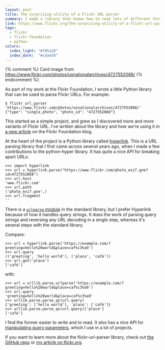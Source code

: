 ```yaml
---
layout: post
title: The surprising utility of a Flickr URL parser
summary: I made a library that knows how to read lots of different forms of Flickr.com URL, and I used `hyperlink` to do it.
link: https://www.flickr.org/the-surprising-utility-of-a-flickr-url-parser/
tags:
  - flickr
  - flickr-foundation
  - python
colors:
  index_light: "#785a28"
  index_dark:  "#cdae58"
---
```

{% comment %}
  Card image from https://www.flickr.com/photos/usnationalarchives/4727552068/
{% endcomment %}

As part of my work at the Flickr Foundation, I wrote a little Python library that can be used to parse Flickr URLs.
For example:

```console
$ flickr_url_parser 'https://www.flickr.com/photos/usnationalarchives/4727552068/'
{"type": "single_photo", "photo_id": "4727552068"}
```

This started as a simple project, and grew as I discovered more and more variants of Flickr URL.
I've written about the library and how we're using it in [a new article](https://www.flickr.org/the-surprising-utility-of-a-flickr-url-parser/) on the Flickr Foundation blog.

At the heart of the project is a Python library called [hyperlink](https://hyperlink.readthedocs.io/en/latest/).
This is a URL parsing library that I first came across several years ago, when I made a few contributions to the python-hyper library.
It has quite a nice API for breaking apart URLs:

```pycon
>>> import hyperlink
>>> url = hyperlink.parse("https://www.flickr.com/photo_exif.gne?id=4727552068")
>>> url.host
'www.flickr.com'
>>> url.path
('photo_exif.gne',)
>>> url.fragment
''
```

There is a [`urlparse` module](https://docs.python.org/3/library/urllib.parse.html) in the standard library, but I prefer Hyperlink because of how it handles query strings.
It does the work of parsing query strings and reversing any URL decoding in a single step, whereas it's several steps with the standard library.

Compare:

```pycon
>>> url = hyperlink.parse('https://example.com/?greeting=hello%20world&place=caf%c3%a9')
>>> url.query
(('greeting', 'hello world'), ('place', 'café'))
>>> url.get('place')
['café']
```

with:

```pycon
>>> url = urllib.parse.urlparse('https://example.com/?greeting=hello%20world&place=caf%c3%a9')
>>> url.query
'greeting=hello%20world&place=caf%c3%a9'
>>> urllib.parse.parse_qs(url.query)
{'greeting': ['hello world'], 'place': ['café']}
>>> urllib.parse.parse_qs(url.query)['place']
['café']
```

I find the former easier to write and to read.
It also has a nice API for [manipulating query parameters](https://hyperlink.readthedocs.io/en/latest/api.html#query-parameters), which I use in a lot of projects.

If you want to learn more about the flickr-url-parser library, check out [the GitHub repo](https://github.com/flickr-foundation/flickr-url-parser) or [my article on flickr.org](https://www.flickr.org/the-surprising-utility-of-a-flickr-url-parser/).
